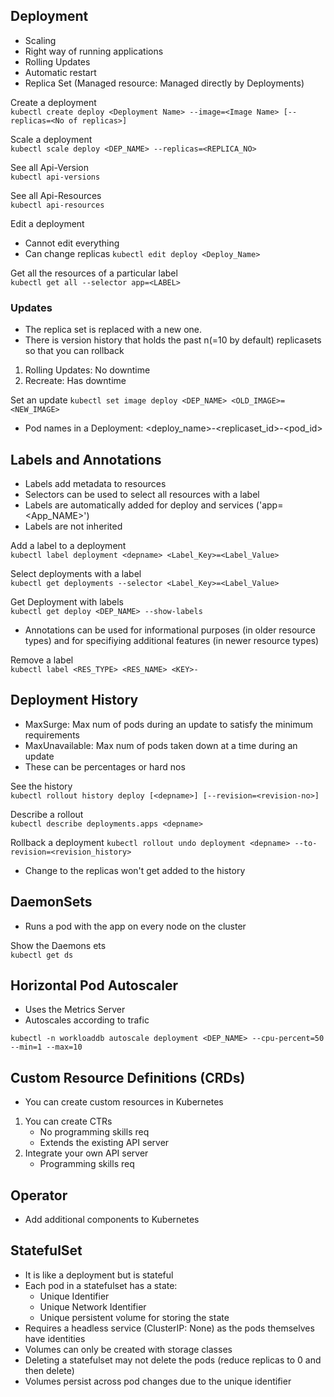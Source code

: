 ## Deployment

- Scaling
- Right way of running applications
- Rolling Updates
- Automatic restart
- Replica Set (Managed resource: Managed directly by Deployments)

Create a deployment<br>
`kubectl create deploy <Deployment Name> --image=<Image Name> [--replicas=<No of replicas>]`

Scale a deployment <br>
`kubectl scale deploy <DEP_NAME> --replicas=<REPLICA_NO>`

See all Api-Version <br>
`kubectl api-versions`

See all Api-Resources <br>
`kubectl api-resources`

Edit a deployment<br>
- Cannot edit everything
- Can change replicas
`kubectl edit deploy <Deploy_Name>`

Get all the resources of a particular label<br>
`kubectl get all --selector app=<LABEL>`

### Updates
- The replica set is replaced with a new one. 
- There is version history that holds the past n(=10 by default) replicasets so that you can rollback 
1. Rolling Updates: No downtime
2. Recreate: Has downtime

Set an update
`kubectl set image deploy <DEP_NAME> <OLD_IMAGE>=<NEW_IMAGE>`

- Pod names in a Deployment: <deploy_name>-<replicaset_id>-<pod_id>

## Labels and Annotations
- Labels add metadata to resources
- Selectors can be used to select all resources with a label
- Labels are automatically added for deploy and services ('app=<App_NAME>')
- Labels are not inherited

Add a label to a deployment<br>
`kubectl label deployment <depname> <Label_Key>=<Label_Value>`

Select deployments with a label<br>
`kubectl get deployments --selector <Label_Key>=<Label_Value>`

Get Deployment with labels <br>
`kubectl get deploy <DEP_NAME> --show-labels`

- Annotations can be used for informational purposes (in older resource types) and for specifiying additional features (in newer resource types)

Remove a label <br>
`kubectl label <RES_TYPE> <RES_NAME> <KEY>-`

## Deployment History
- MaxSurge: Max num of pods during an update to satisfy the minimum requirements
- MaxUnavailable: Max num of pods taken down at a time during an update
- These can be percentages or hard nos

See the history <br>
`kubectl rollout history deploy [<depname>] [--revision=<revision-no>]`

Describe a rollout <br>
`kubectl describe deployments.apps <depname>`

Rollback a deployment
`kubectl rollout undo deployment <depname> --to-revision=<revision_history>`

- Change to the replicas won't get added to the history


## DaemonSets
- Runs a pod with the app on every node on the cluster

Show the Daemons ets <br>
`kubectl get ds`

## Horizontal Pod Autoscaler
- Uses the Metrics Server
- Autoscales according to trafic

`kubectl -n workloaddb autoscale deployment <DEP_NAME> --cpu-percent=50  --min=1 --max=10`

## Custom Resource Definitions (CRDs)
- You can create custom resources in Kubernetes
1. You can create CTRs
    - No programming skills req
    - Extends the existing API server
2. Integrate your own API server
    - Programming skills req

## Operator
- Add additional components to Kubernetes

## StatefulSet
- It is like a deployment but is stateful
- Each pod in a statefulset has a state:
    - Unique Identifier
    - Unique Network Identifier
    - Unique persistent volume for storing the state
- Requires a headless service (ClusterIP: None) as the pods themselves have identities
- Volumes can only be created with storage classes 
- Deleting a statefulset may not delete the pods (reduce replicas to 0 and then delete)
- Volumes persist across pod changes due to the unique identifier

